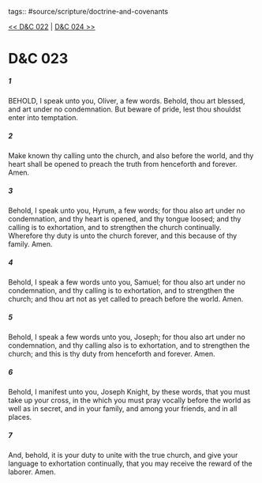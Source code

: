 tags:: #source/scripture/doctrine-and-covenants

[<< D&C 022](source/scripture/doctrine-and-covenants/D&C_022.md) | [D&C 024 >>](source/scripture/doctrine-and-covenants/D&C_024.md)

# D&C 023

##### 1

BEHOLD, I speak unto you, Oliver, a few words. Behold, thou art blessed, and art under no condemnation. But beware of pride, lest thou shouldst enter into temptation.

##### 2

Make known thy calling unto the church, and also before the world, and thy heart shall be opened to preach the truth from henceforth and forever. Amen.

##### 3

Behold, I speak unto you, Hyrum, a few words; for thou also art under no condemnation, and thy heart is opened, and thy tongue loosed; and thy calling is to exhortation, and to strengthen the church continually. Wherefore thy duty is unto the church forever, and this because of thy family. Amen.

##### 4

Behold, I speak a few words unto you, Samuel; for thou also art under no condemnation, and thy calling is to exhortation, and to strengthen the church; and thou art not as yet called to preach before the world. Amen.

##### 5

Behold, I speak a few words unto you, Joseph; for thou also art under no condemnation, and thy calling also is to exhortation, and to strengthen the church; and this is thy duty from henceforth and forever. Amen.

##### 6

Behold, I manifest unto you, Joseph Knight, by these words, that you must take up your cross, in the which you must pray vocally before the world as well as in secret, and in your family, and among your friends, and in all places.

##### 7

And, behold, it is your duty to unite with the true church, and give your language to exhortation continually, that you may receive the reward of the laborer. Amen.
